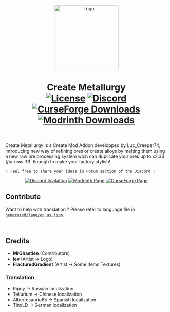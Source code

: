 <p align="center"><img src="https://i.imgur.com/eixa9Tn.png" alt="Logo" width="200"></p>

<h1 align="center">Create Metallurgy<br>
	<a href="https://github.com/Lucreeper74/Create-Metallurgy/blob/mc1.19.2/dev/LICENSE"><img alt="License" src="https://img.shields.io/github/license/Lucreeper74/Create-Metallurgy?style=flat&color=900c3f"></a>
	<a href="https://discord.gg/KGQr5a2qc9"><img alt="Discord" src="https://img.shields.io/discord/996022627430846464?style=flat&logo=Discord&label=Discord&color=5865f2"></a>
	<a href="https://www.curseforge.com/minecraft/mc-mods/create-metallurgy"><img alt="CurseForge Downloads" src="https://img.shields.io/curseforge/dt/1007404?style=flat&logo=curseforge&logoColor=1c1c1c&label=%20&labelColor=f16436&color=242629"></a>
  <a href="https://modrinth.com/mod/create-metallurgy"><img alt="Modrinth Downloads" src="https://img.shields.io/modrinth/dt/Soft45xC?style=flat&logo=modrinth&logoColor=1c1c1c&label=%20&labelColor=5ca424&color=242629"></a>
  <br><br>
</h1>

Create Metallurgy is a Create Mod Addon developped by Luc_Creeper74, introducing new way of refining ores or create alloys by melting them using a new raw ore processing system wich can duplicate your ores up to x2.33 *(for now :P)*. Enough to make your factory stylish!

```
💡 Feel free to share your ideas in Forum section of the Discord !
```

<p align="center">
<a href="https://discord.gg/KGQr5a2qc9"><img src="https://cdn.jsdelivr.net/npm/@intergrav/devins-badges@3.2.0/assets/cozy/social/discord-plural_vector.svg" alt="Discord Invitation"></a>
<a href="https://modrinth.com/mod/create-metallurgy"><img src="https://cdn.jsdelivr.net/npm/@intergrav/devins-badges@3.2.0/assets/cozy/available/modrinth_vector.svg" alt="Modrinth Page"></a>
<a href="https://www.curseforge.com/minecraft/mc-mods/create-metallurgy"><img src="https://cdn.jsdelivr.net/npm/@intergrav/devins-badges@3.2.0/assets/cozy/available/curseforge_vector.svg" alt="CurseForge Page"></a>
</p>

## Contribute
Want to help with translation ? Please refer to language file in [`generated/lang/en_us.json`](https://github.com/Lucreeper74/Create-Metallurgy/blob/mc1.19.2/dev/src/generated/resources/assets/createmetallurgy/lang/en_us.json).

<br>

## Credits
- **MrGhastien** (Contributors)
- **lev** (Artist -> Logo)
- **FracturedGradient** (Artist -> Some Items Textures)

### **Translation**
- Ripoy -> Russian localization
- Tellurium -> Chinese localization
- Albertosaurio65 -> Spanish localization
- TinxLD -> German localization
